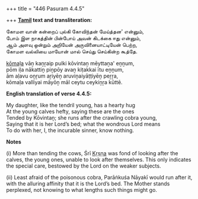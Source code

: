 +++
title = "446 Pasuram 4.4.5"

+++
**[Tamil](/definition/tamil#history "show Tamil definitions") text and transliteration:**

கோமள வான் கன்றைப் புல்கி கோவிந்தன் மேய்த்தன' என்னும்,  
போம் இள நாகத்தின் பின்போய் அவன் கிடக்கை ஈது என்னும்,  
ஆம் அளவு ஒன்றும் அறியேன் அருவினையாட்டியேன் பெற்ற,  
கோமள வல்லியை மாயோன் மால் செய்து செய்கின்ற கூத்தே.

[kōmaḷa](/definition/komala#vaishnavism "show kōmaḷa definitions") vāṉ kaṉṟaip pulki kōvintaṉ mēyttaṉa' eṉṉum,  
pōm iḷa nākattiṉ piṉpōy avaṉ kiṭakkai ītu eṉṉum,  
ām aḷavu oṉṟum aṟiyēṉ aruviṉaiyāṭṭiyēṉ peṟṟa,  
kōmaḷa valliyai māyōṉ māl ceytu ceykiṉṟa kūttē.

**English translation of verse 4.4.5:**

My daughter, like the tendril young, has a hearty hug  
At the young calves hefty, saying these are the ones  
Tended by Kōvintaṉ; she runs after the crawling cobra young,  
Saying that it is her Lord’s bed; what the wondrous Lord means  
To do with her, I, the incurable sinner, know nothing.

**Notes**

\(i\) More than tending the cows, Śrī [Kṛṣṇa](/definition/krishna#vaishnavism "show Kṛṣṇa definitions") was fond of looking after the calves, the young ones, unable to look after themselves. This only indicates the special care, bestowed by the Lord on the weaker subjects.

\(ii\) Least afraid of the poisonous cobra, Parāṅkuśa Nāyakī would run after it, with the alluring affinity that it is the Lord’s bed. The Mother stands perplexed, not knowing to what lengths such things might go.



